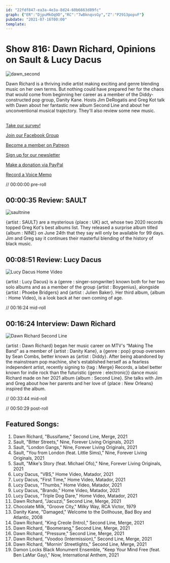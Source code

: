 ```yaml
---
id: "22fdf847-ea3a-4e3a-8d24-60b6663d89fc"
graph: {"ER":"DjpuMkOq9D","RC":"7wBknqvsGy","Z":"P2913popvF"}
pubdate: "2021-07-16T00:00"
template: 
---
```






# Show 816: Dawn Richard, Opinions on Sault & Lucy Dacus

![dawn_second](https://static.soundopinions.org/images/2021/dawn_richard.jpeg)

Dawn Richard is a thriving indie artist making exciting and genre blending music on her own terms. But nothing could have prepared her for the chaos that would come from beginning her career as a member of the Diddy-constructed pop group, Danity Kane. Hosts Jim DeRogatis and Greg Kot talk with Dawn about her fantastic new album Second Line and about her unconventional musical trajectory. They'll also review some new music.  



## 

[Take our survey!](https://bit.ly/3i4BWdinsn)

[Join our Facebook Group](https://bit.ly/3sivr9T)

[Become a member on Patreon](https://bit.ly/3slWZvc)

[Sign up for our newsletter](https://bit.ly/3eEvRnG)

[Make a donation via PayPal](https://bit.ly/3dmt9lU)

[Record a Voice Memo](https://bit.ly/2RyD5Ah)

// 00:00:00 pre-roll



## 00:00:35 Review: SAULT

![saultnine](https://static.soundopinions.org/images/2021/sault-nine.jpeg)

{artist : SAULT} are a mysterious {place : UK} act, whose two 2020 records topped Greg Kot's best albums list. They released a surprise album titled {album : NINE} on June 24th that they say will only be available for 99 days. Jim and Greg say it continues their masterful blending of the history of black music.



## 00:08:51 Review: Lucy Dacus

![Lucy Dacus Home Video](https://static.soundopinions.org/assets/816/ER12.jpg)

{artist : Lucy Dacus} is a {genre : singer-songwriter} known both for her two solo albums and as a member of the group {artist : Boygenius}, alongside {artist : Phoebe Bridgers} and {artist : Julien Baker}. Her third album, {album : Home Video}, is a look back at her own coming of age.

// 00:16:24 mid-roll



## 00:16:24 Interview: Dawn Richard

![Dawn Richard Second Line](https://static.soundopinions.org/assets/816/RC12.jpg)

{artist : Dawn Richard} began her music career on MTV's “Making The Band” as a member of {artist : Danity Kane}, a {genre : pop} group overseen by Sean Combs, better known as {artist : Diddy}. After being abandoned by the mainstream pop machine, she's established herself as a fearless independent artist, recently signing to {tag : Merge} Records, a label better known for indie rock than the futuristic {genre : electronic}} dance music Richard made on her 2021 album {album : Second Line}. She talks with Jim and Greg about how her parents and her love of {place : New Orleans} inspired the album.

// 00:33:44 mid-roll

// 00:50:29 post-roll



## Featured Songs:

1. Dawn Richard, "Bussifame," Second Line, Merge, 2021
2. Sault, "Bitter Streets," Nine, Forever Living Originals, 2021
3. Sault, "London Gangs," Nine, Forever Living Originals, 2021
4. Sault, "You from London (feat. Little Sims)," Nine, Forever Living Originals, 2021
5. Sault, "Mike's Story (feat. Michael Ofo)," Nine, Forever Living Originals, 2021
6. Lucy Dacus, "VBS," Home Video, Matador, 2021
7. Lucy Dacus, "First Time," Home Video, Matador, 2021
8. Lucy Dacus, "Thumbs," Home Video, Matador, 2021
9. Lucy Dacus, "Brando," Home Video, Matador, 2021
10. Lucy Dacus, "Triple Dog Dare," Home Video, Matador, 2021
11. Dawn Richard, "Jacuzzi," Second Line, Merge, 2021
12. Chocolate Milk, "Groove City," Milky Way, RCA Victor, 1979
13. Danity Kane, "Damaged," Welcome to the Dollhouse, Bad Boy and Atlantic, 2008
14. Dawn Richard, "King Creole (Intro)," Second Line, Merge, 2021
15. Dawn Richard, "Boomerang," Second Line, Merge, 2021
16. Dawn Richard, "Pressure," Second Line, Merge, 2021
17. Dawn Richard, "Voodoo (Intermission)," Second Line, Merge, 2021
18. Dawn Richard, "Mornin' Streetlights," Second Line, Merge, 2021
19. Damon Locks Black Monument Ensemble, "Keep Your Mind Free (feat. Ben LaMar Gay)," Now, International Anthem, 2021